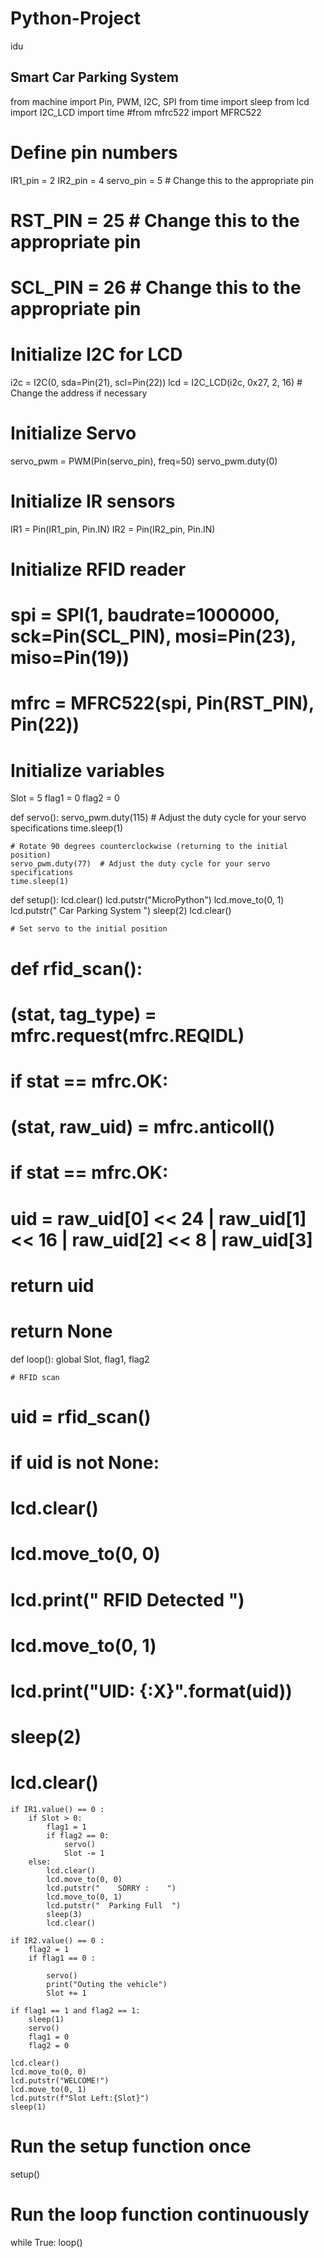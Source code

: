 # Python-Project

idu


## Smart Car Parking System

from machine import Pin, PWM, I2C, SPI
from time import sleep
from lcd import I2C_LCD
import time
#from mfrc522 import MFRC522

# Define pin numbers
IR1_pin = 2
IR2_pin = 4
servo_pin = 5  # Change this to the appropriate pin
# RST_PIN = 25    # Change this to the appropriate pin
# SCL_PIN = 26    # Change this to the appropriate pin

# Initialize I2C for LCD
i2c = I2C(0, sda=Pin(21), scl=Pin(22))
lcd = I2C_LCD(i2c, 0x27, 2, 16)  # Change the address if necessary

# Initialize Servo
servo_pwm = PWM(Pin(servo_pin), freq=50)
servo_pwm.duty(0)
# Initialize IR sensors
IR1 = Pin(IR1_pin, Pin.IN)
IR2 = Pin(IR2_pin, Pin.IN)

# Initialize RFID reader
# spi = SPI(1, baudrate=1000000, sck=Pin(SCL_PIN), mosi=Pin(23), miso=Pin(19))
# mfrc = MFRC522(spi, Pin(RST_PIN), Pin(22))

# Initialize variables
Slot = 5
flag1 = 0
flag2 = 0

def servo():
    servo_pwm.duty(115)  # Adjust the duty cycle for your servo specifications
    time.sleep(1)

    # Rotate 90 degrees counterclockwise (returning to the initial position)
    servo_pwm.duty(77)  # Adjust the duty cycle for your servo specifications
    time.sleep(1)

def setup():
    lcd.clear()
    lcd.putstr("MicroPython")
    lcd.move_to(0, 1)
    lcd.putstr(" Car Parking System  ")
    sleep(2)
    lcd.clear()

    # Set servo to the initial position

# def rfid_scan():
#     (stat, tag_type) = mfrc.request(mfrc.REQIDL)
#     if stat == mfrc.OK:
#         (stat, raw_uid) = mfrc.anticoll()
#         if stat == mfrc.OK:
#             uid = raw_uid[0] << 24 | raw_uid[1] << 16 | raw_uid[2] << 8 | raw_uid[3]
#             return uid
#     return None

def loop():
    global Slot, flag1, flag2

    # RFID scan
#     uid = rfid_scan()
# 
#     if uid is not None:
#         lcd.clear()
#         lcd.move_to(0, 0)
#         lcd.print(" RFID Detected   ")
#         lcd.move_to(0, 1)
#         lcd.print("UID: {:X}".format(uid))
#         sleep(2)
#         lcd.clear()

    if IR1.value() == 0 :
        if Slot > 0:
            flag1 = 1
            if flag2 == 0:
                servo()
                Slot -= 1
        else:
            lcd.clear()
            lcd.move_to(0, 0)
            lcd.putstr("    SORRY :    ")
            lcd.move_to(0, 1)
            lcd.putstr("  Parking Full  ")
            sleep(3)
            lcd.clear()

    if IR2.value() == 0 :
        flag2 = 1
        if flag1 == 0 :
            
            servo()
            print("Outing the vehicle")
            Slot += 1

    if flag1 == 1 and flag2 == 1:
        sleep(1)
        servo()
        flag1 = 0
        flag2 = 0

    lcd.clear()
    lcd.move_to(0, 0)
    lcd.putstr("WELCOME!")
    lcd.move_to(0, 1)
    lcd.putstr(f"Slot Left:{Slot}")
    sleep(1)

# Run the setup function once
setup()

# Run the loop function continuously
while True:
    loop()


